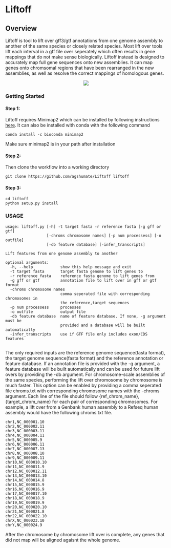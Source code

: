 # Liftoff

## Overview
Liftoff is tool to lift over gff3/gtf annotations from one genome assembly to another of the same species or closely related species. Most lift over tools lift each interval in a gff file over seperately which often results in gene mappings that do not make sense biologically. Liftoff instead is designed to accurately map full gene sequences onto new assemblies. It can map genes onto chromsomal regions that have been rearranged in the new assemblies, as well as resolve the correct mappings of homologous genes. 
<p align="center">
  <img src="https://user-images.githubusercontent.com/29218752/84577010-d0e34680-ad86-11ea-89a2-1638b970dcad.jpg">
</p>

### Getting Started

#### Step 1:
Liftoff requires Minimap2 which can be installed by following instructions [here](https://github.com/lh3/minimap2/releases/tag/v2.17). It can also be installed with conda with the following command

```
conda install -c bioconda minimap2
```
Make sure minimap2 is in your path after installation 


#### Step 2: 
Then clone the workflow into a working directory 
```
git clone https://github.com/agshumate/Liftoff liftoff 
```

#### Step 3:

```
cd liftoff
python setup.py install
```

### USAGE
```
usage: liftoff.py [-h] -t target fasta -r reference fasta [-g gff or gtf]
                  [-chroms chromosome names] [-p num processess] [-o outfile]
                  [-db feature database] [-infer_transcripts]

Lift features from one genome assembly to another

optional arguments:
  -h, --help            show this help message and exit
  -t target fasta       target fasta genome to lift genes to
  -r reference fasta    reference fasta genome to lift genes from
  -g gff or gtf         annotation file to lift over in gff or gtf format
  -chroms chromosome names
                        comma seperated file with corresponding chromosomes in
                        the reference,target sequences
  -p num processess     processes
  -o outfile            output file
  -db feature database  name of feature database. If none, -g argument must be
                        provided and a database will be built automatically
  -infer_transcripts    use if GTF file only includes exon/CDS features
 
```
The only required inputs are the reference genome sequence(fasta format), the target genome sequence(fasta format) and the reference annotation or feature database. If an annotation file is provided with the -g argument, a feature database will be built automatically and can be used for future lift overs by providing the -db argument. For chromosome-scale assemblies of the same species, performing the lift over chromosome by chromosome is much faster. This option can be enabled by providing a  comma seperated file chroms.txt with corresponding chromosome names with the -chroms argument. Each line of the file should follow {ref_chrom_name},{target_chrom_name} for each pair of corresponding chromosomes. For example, a lift over from a Genbank human assembly to a Refseq human assembly would have the following chroms.txt file. 
 ```
chr1,NC_000001.10
chr2,NC_000002.11
chr3,NC_000003.11
chr4,NC_000004.11
chr5,NC_000005.9
chr6,NC_000006.11
chr7,NC_000007.13
chr8,NC_000008.10
chr9,NC_000009.11
chr10,NC_000010.10
chr11,NC_000011.9
chr12,NC_000012.11
chr13,NC_000013.10
chr14,NC_000014.8
chr15,NC_000015.9
chr16,NC_000016.9
chr17,NC_000017.10
chr18,NC_000018.9
chr19,NC_000019.9
chr20,NC_000020.10
chr21,NC_000021.8
chr22,NC_000022.10
chrX,NC_000023.10
chrY,NC_000024.9
```
After the chromosome by chromosome lift over is complete, any genes that did not map will be aligned agaisnt the whole genome. 

